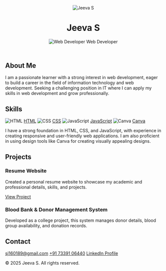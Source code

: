 <!DOCTYPE html>
<html lang="en">
<head>
  <meta charset="UTF-8" />
  <meta name="viewport" content="width=device-width, initial-scale=1.0" />
  <title>Jeeva S – Web Developer Portfolio</title>
  <link rel="stylesheet" href="style.css" />
  <link href="https://fonts.googleapis.com/css2?family=Poppins:wght@300;500;700&display=swap" rel="stylesheet" />
 <link rel="icon" href="favicon.ico" type="image/x-icon" />
</head>
<body>
  <header>
    <img src="jeeva.jpg" alt="Jeeva S" class="profile-image" />
    <h1>Jeeva S</h1>
   <p><img src="developer.png" alt="Web Developer" class="role-image" /> Web Developer</a></p>
  </header>

  <section class="about">
    <h2>About Me</h2>
    <p>
      I am a passionate learner with a strong interest in web development, eager to build a career in the field of
      information technology and web development. Seeking a challenging position in IT where I can apply my skills in
      web development and grow professionally.
    </p>
  </section>

  <section class="skills">
    <h2>Skills</h2>
    <div class="skills-list">
  <span class="skill-item">
    <img src="html.jpg" alt="HTML" />
    <a href="https://developer.mozilla.org/en-US/docs/Web/HTML">HTML</a>
  </span>
  <span class="skill-item">
    <img src="css.jpg" alt="CSS" />
    <a href="https://developer.mozilla.org/en-US/docs/Web/CSS">CSS</a>
  </span>
  <span class="skill-item">
    <img src="js.jpg" alt="JavaScript" />
    <a href="https://developer.mozilla.org/en-US/docs/Web/JavaScript">JavaScript</a>
  </span>
  <span class="skill-item">
    <img src="canva.jpg" alt="Canva" />
    <a href="https://www.canva.com/">Canva</a>
  </span>
</div>
    <p>
      I have a strong foundation in HTML, CSS, and JavaScript, with experience in creating responsive and user-friendly
      web applications. I am also proficient in using design tools like Canva for creating visually appealing designs.
    </p>
  </section>

  <section class="projects">
    <h2>Projects</h2>
    <div class="project-card">
      <h3>Resume Website</h3>
      <p>
        Created a personal resume website to showcase my academic and professional details, skills, and projects.
      </p>
      <a href="https://jeevas07.github.io/Resume/" target="_blank">View Project</a>
    </div>
    <div class="project-card">
      <h3>Blood Bank & Donor Management System</h3>
      <p>
        Developed as a college project, this system manages donor details, blood group availability, and donation
        records.
      </p>
    </div>
  </section>

  <section class="contact">
    <h2>Contact</h2>
    <a href="mailto:sj160189@gmail.com">sj160189@gmail.com</a>
    <a href="tel:+917339106440">+91 73391 06440</a>
    <a href="https://www.linkedin.com/in/jeeva-s7-531a0b352" target="_blank">LinkedIn Profile</a>
  </section>

  <footer>
    <p>© 2025 Jeeva S. All rights reserved.</p>
  </footer>

  <script src="script.js"></script>
</body>
</html>
